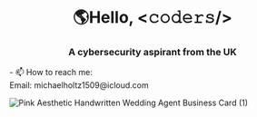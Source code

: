<h1 align="center">🌎Hello, &lt;𝚌𝚘𝚍𝚎𝚛𝚜/&gt</h1>
<h3 align="center">A cybersecurity aspirant from the UK</h3>
- 📫 How to reach me: <Br>
  Email: michaelholtz1509@icloud.com

![Pink Aesthetic Handwritten Wedding Agent Business Card (1)](https://github.com/mholtz15/mholtz15/assets/157908872/70722121-0e6a-45ac-a18e-e70a14f3b200)




<!---
mholtz15/mholtz15 is a ✨ special ✨ repository because its `README.md` (this file) appears on your GitHub profile.
You can click the Preview link to take a look at your changes.
--->
